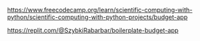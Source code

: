 https://www.freecodecamp.org/learn/scientific-computing-with-python/scientific-computing-with-python-projects/budget-app

https://replit.com/@SzybkiRabarbar/boilerplate-budget-app
